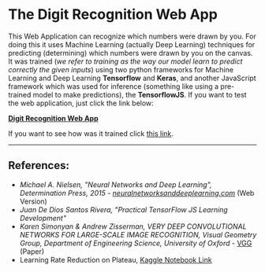 # The Digit Recognition Web App

This Web Application can recognize which numbers were drawn by you. For doing this it uses Machine Learning (actually Deep Learning) techniques for predicting (determining) which numbers were drawn by you on the canvas. It was trained (*we refer to training as the way our model learn to predict correctly the given inputs*) using two python frameworks for Machine Learning and Deep Learning **Tensorflow** and **Keras**, and another JavaScript framework which was used for inference (something like using a pre-trained model to make predictions), the **TensorflowJS**. If you want to test the web application, just click the link below:

[**Digit Recognition Web App**](https://anaximeno.github.io/DigitRecognitionWebApp/ "Digit Recognition Web App")

If you want to see how was it trained click [this link](https://colab.research.google.com/drive/1fxzuPJkmSxQ6_pjnB6UHdkJoke2NlAR8).

---

## References:

* *Michael A. Nielsen, "Neural Networks and Deep Learning", Determination Press, 2015* - [*neuralnetworksanddeeplearning.com*](https://neuralnetworksanddeeplearning.com/) (Web Version)
* *Juan De Dios Santos Rivera, "Practical TensorFlow JS Learning Development"*
* *Karen Simonyan & Andrew Zisserman, VERY DEEP CONVOLUTIONAL NETWORKS FOR LARGE-SCALE IMAGE RECOGNITION, Visual Geometry Group, Department of Engineering Science, University of Oxford* - [VGG](https://arxiv.org/pdf/1409.1556.pdf) (Paper)
* Learning Rate Reduction on Plateau, [Kaggle Notebook Link](https://www.kaggle.com/loveunk/kaggle-digit-recognizer-keras-cnn-100-accuracy?rvi=1&scriptVersionId=11106277&cellId=16)

